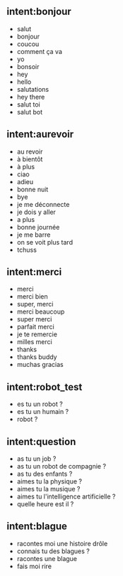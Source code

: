 ## intent:bonjour
- salut
- bonjour
- coucou
- comment ça va
- yo
- bonsoir
- hey
- hello
- salutations
- hey there
- salut toi
- salut bot

## intent:aurevoir
- au revoir
- à bientôt
- à plus
- ciao 			
- adieu
- bonne nuit
- bye
- je me déconnecte
- je dois y aller
- a plus
- bonne journée
- je me barre
- on se voit plus tard
- tchuss

## intent:merci
- merci
- merci bien
- super, merci
- merci beaucoup
- super merci
- parfait merci
- je te remercie
- milles merci
- thanks
- thanks buddy
- muchas gracias

## intent:robot_test
- es tu un robot ?
- es tu un humain ?
- robot ?

 ## intent:question
- as tu un job ?
- as tu un robot de compagnie ?
- as tu des enfants ? 
- aimes tu la physique ?
- aimes tu la musique ? 
- aimes tu l'intelligence artificielle ?
- quelle heure est il ?

 ## intent:blague
- racontes moi une histoire drôle
- connais tu des blagues ?
- racontes une blague
- fais moi rire